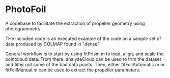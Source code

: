 # PhotoFoil
A codebase to facilitate the extraction of propeller geometry using photogrammetry

THe included code is an executed example of the code on a sample set of data produced by COLMAP found in "dense"

General workflow is to start by using fitPrism.m to load, align, and scale the pointcloud data.
From there, analyzeCloud can be used to trim the dataset and filter out some of the bad data points.
Then, either fitFoilAutomatic.m or fitFoilManual.m can be used to extract the propeller parameters.

